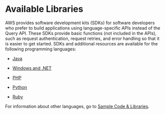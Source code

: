 # Available Libraries<a name="using-libraries"></a>

AWS provides software development kits \(SDKs\) for software developers who prefer to build applications using language\-specific APIs instead of the Query API\. These SDKs provide basic functions \(not included in the APIs\), such as request authentication, request retries, and error handling so that it is easier to get started\. SDKs and additional resources are available for the following programming languages:

+  [Java](https://aws.amazon.com/java) 

+  [Windows and \.NET](https://aws.amazon.com/net) 

+  [PHP](https://aws.amazon.com/php) 

+  [Python](https://aws.amazon.com/python) 

+  [Ruby](https://aws.amazon.com/ruby) 

For information about other languages, go to [Sample Code & Libraries](https://aws.amazon.com/code)\.